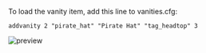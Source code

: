 To load the vanity item, add this line to vanities.cfg:

```addvanity 2 "pirate_hat" "Pirate Hat" "tag_headtop" 3```

![preview](preview.jpg)
